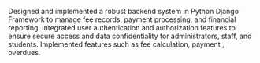 Designed and implemented a robust backend system in Python Django Framework to manage fee records, payment processing, and financial reporting. Integrated user authentication and authorization features to ensure secure access and data confidentiality for administrators, staff, and students. Implemented features such as fee calculation, payment , overdues.
